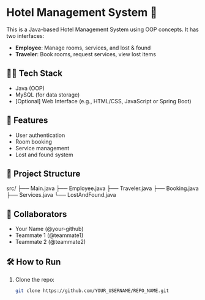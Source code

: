 # Hotel Management System 🏨

This is a Java-based Hotel Management System using OOP concepts. It has two interfaces:
- **Employee**: Manage rooms, services, and lost & found
- **Traveler**: Book rooms, request services, view lost items

## 👨‍💻 Tech Stack
- Java (OOP)
- MySQL (for data storage)
- [Optional] Web Interface (e.g., HTML/CSS, JavaScript or Spring Boot)

## 🚀 Features
- User authentication
- Room booking
- Service management
- Lost and found system

## 📂 Project Structure
src/ ├── Main.java ├── Employee.java ├── Traveler.java ├── Booking.java ├── Services.java └── LostAndFound.java


## 🤝 Collaborators
- Your Name (@your-github)
- Teammate 1 (@teammate1)
- Teammate 2 (@teammate2)

## 🛠️ How to Run
1. Clone the repo:
   ```bash
   git clone https://github.com/YOUR_USERNAME/REPO_NAME.git

